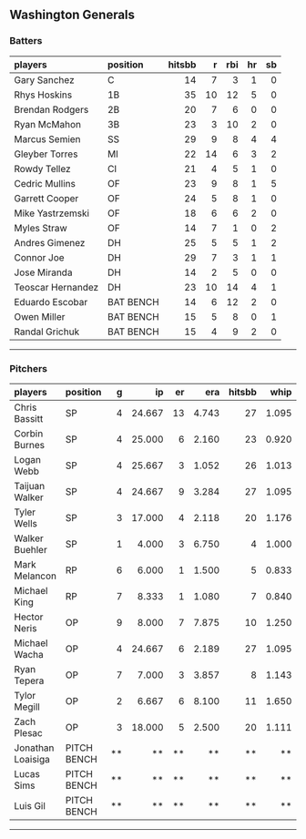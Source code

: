 ## Washington Generals

### Batters

 
|players           |position  | hitsbb|  r| rbi| hr| sb| 
|:-----------------|:---------|------:|--:|---:|--:|--:| 
|Gary Sanchez      |C         |     14|  7|   3|  1|  0| 
|Rhys Hoskins      |1B        |     35| 10|  12|  5|  0| 
|Brendan Rodgers   |2B        |     20|  7|   6|  0|  0| 
|Ryan McMahon      |3B        |     23|  3|  10|  2|  0| 
|Marcus Semien     |SS        |     29|  9|   8|  4|  4| 
|Gleyber Torres    |MI        |     22| 14|   6|  3|  2| 
|Rowdy Tellez      |CI        |     21|  4|   5|  1|  0| 
|Cedric Mullins    |OF        |     23|  9|   8|  1|  5| 
|Garrett Cooper    |OF        |     24|  5|   8|  1|  0| 
|Mike Yastrzemski  |OF        |     18|  6|   6|  2|  0| 
|Myles Straw       |OF        |     14|  7|   1|  0|  2| 
|Andres Gimenez    |DH        |     25|  5|   5|  1|  2| 
|Connor Joe        |DH        |     29|  7|   3|  1|  1| 
|Jose Miranda      |DH        |     14|  2|   5|  0|  0| 
|Teoscar Hernandez |DH        |     23| 10|  14|  4|  1| 
|Eduardo Escobar   |BAT BENCH |     14|  6|  12|  2|  0| 
|Owen Miller       |BAT BENCH |     15|  5|   8|  0|  1| 
|Randal Grichuk    |BAT BENCH |     15|  4|   9|  2|  0| 


* * *

### Pitchers

 
|players           |position    |  g|     ip| er|   era| hitsbb|  whip| so|  w| sv| 
|:-----------------|:-----------|--:|------:|--:|-----:|------:|-----:|--:|--:|--:| 
|Chris Bassitt     |SP          |  4| 24.667| 13| 4.743|     27| 1.095| 27|  2|  0| 
|Corbin Burnes     |SP          |  4| 25.000|  6| 2.160|     23| 0.920| 35|  3|  0| 
|Logan Webb        |SP          |  4| 25.667|  3| 1.052|     26| 1.013| 25|  2|  0| 
|Taijuan Walker    |SP          |  4| 24.667|  9| 3.284|     27| 1.095| 28|  3|  0| 
|Tyler Wells       |SP          |  3| 17.000|  4| 2.118|     20| 1.176| 11|  3|  0| 
|Walker Buehler    |SP          |  1|  4.000|  3| 6.750|      4| 1.000|  6|  0|  0| 
|Mark Melancon     |RP          |  6|  6.000|  1| 1.500|      5| 0.833|  1|  1|  0| 
|Michael King      |RP          |  7|  8.333|  1| 1.080|      7| 0.840| 11|  1|  0| 
|Hector Neris      |OP          |  9|  8.000|  7| 7.875|     10| 1.250|  6|  0|  0| 
|Michael Wacha     |OP          |  4| 24.667|  6| 2.189|     27| 1.095| 21|  3|  0| 
|Ryan Tepera       |OP          |  7|  7.000|  3| 3.857|      8| 1.143|  7|  0|  0| 
|Tylor Megill      |OP          |  2|  6.667|  6| 8.100|     11| 1.650| 10|  0|  0| 
|Zach Plesac       |OP          |  3| 18.000|  5| 2.500|     20| 1.111|  9|  0|  0| 
|Jonathan Loaisiga |PITCH BENCH | **|     **| **|    **|     **|    **| **| **| **| 
|Lucas Sims        |PITCH BENCH | **|     **| **|    **|     **|    **| **| **| **| 
|Luis Gil          |PITCH BENCH | **|     **| **|    **|     **|    **| **| **| **| 


* * *


